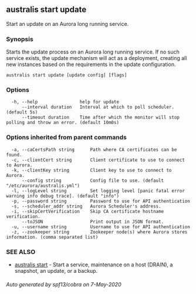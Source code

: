 ## australis start update

Start an update on an Aurora long running service.

### Synopsis

Starts the update process on an Aurora long running service. If no such service exists, the update mechanism
will act as a deployment, creating all new instances based on the requirements in the update configuration.

```
australis start update [update config] [flags]
```

### Options

```
  -h, --help                help for update
      --interval duration   Interval at which to poll scheduler. (default 5s)
      --timeout duration    Time after which the monitor will stop polling and throw an error. (default 10m0s)
```

### Options inherited from parent commands

```
  -a, --caCertsPath string      Path where CA certificates can be found.
  -c, --clientCert string       Client certificate to use to connect to Aurora.
  -k, --clientKey string        Client key to use to connect to Aurora.
      --config string           Config file to use. (default "/etc/aurora/australis.yml")
  -l, --logLevel string         Set logging level [panic fatal error warning info debug trace]. (default "info")
  -p, --password string         Password to use for API authentication
  -s, --scheduler_addr string   Aurora Scheduler's address.
  -i, --skipCertVerification    Skip CA certificate hostname verification.
      --toJSON                  Print output in JSON format.
  -u, --username string         Username to use for API authentication
  -z, --zookeeper string        Zookeeper node(s) where Aurora stores information. (comma separated list)
```

### SEE ALSO

* [australis start](australis_start.md)	 - Start a service, maintenance on a host (DRAIN), a snapshot, an update, or a backup.

###### Auto generated by spf13/cobra on 7-May-2020
